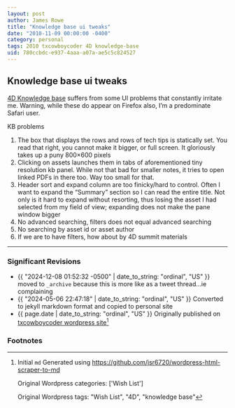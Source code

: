 ```yaml
---
layout: post
author: James Rowe
title: "Knowledge base ui tweaks"
date: "2010-11-09 00:00:00 -0400"
category: personal
tags: 2010 txcowboycoder 4D knowledge-base
uid: 780ccbdc-e937-4aaa-a07a-ae5c5c824527
---
```


## Knowledge base ui tweaks

[4D Knowledge base](http://kb.4d.com) suffers from some UI problems that constantly irritate me. Warning, while these do appear on Firefox also, I’m a predominate Safari user.

KB problems

1. The box that displays the rows and rows of tech tips is statically set. You read that right, you cannot make it bigger, or full screen. It gloriously takes up a puny 800×600 pixels
2. Clicking on assets launches them in tabs of aforementioned tiny resolution kb panel. While not that bad for smaller notes, it tries to open linked PDFs in there too. Way too small for that.
3. Header sort and expand column are too finicky/hard to control. Often I want to expand the “Summary” section so I can read the entire title. Not only is it hard to expand without resorting, thus losing the asset I had selected from my field of view; expanding does not make the pane window bigger
4. No advanced searching, filters does not equal advanced searching
5. No searching by asset id or asset author
6. If we are to have filters, how about by 4D summit materials

---

### Significant Revisions

- {{ "2024-12-08 01:52:32 -0500" | date_to_string: "ordinal", "US" }} moved to `_archive` because this is more like as a tweet thread...ie complaining
- {{ "2024-05-06 22:47:18" | date_to_string: "ordinal", "US" }} Converted to jekyll markdown format and copied to personal site
- {{ page.date | date_to_string: "ordinal", "US" }} Originally published on [txcowboycoder wordpress site](https://txcowboycoder.wordpress.com/2010/11/09/knowledge-base-ui-tweaks/)[^draft]

### Footnotes

[^draft]: Initial `md` Generated using <https://github.com/jsr6720/wordpress-html-scraper-to-md>

    Original Wordpress categories: ['Wish List']

    Original Wordpress tags: "Wish List", "4D", "knowledge base"